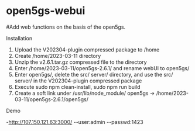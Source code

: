 # open5gs-webui
#Add web functions on the basis of the open5gs.

Installation

1. Upload the V202304-plugin compressed package to /home
2. Create /home/2023-03-11 directory
3. Unzip the v2.6.1.tar.gz compressed file to the directory
4. Enter /home/2023-03-11/open5gs-2.6.1/ and rename webUI to open5gs/
5. Enter open5gs/, delete the src/ server/ directory, and use the src/ server/ in the V202304-plugin compressed package
6. Execute sudo npm clean-install, sudo npm run build
7. Create a soft link under  /usr/lib/node_module/ open5gs -> /home/2023-03-11/open5gs-2.6.1/open5gs/


Demo

-http://107.150.121.63:3000/
--user:admin
--passwd:1423
